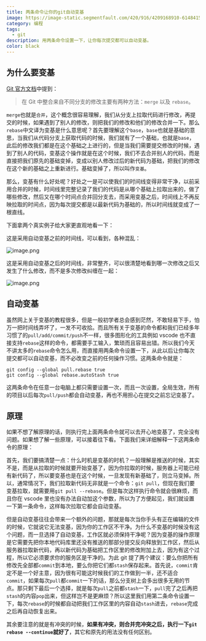 ```yaml
---
title: 两条命令让你的git自动变基
image: https://image-static.segmentfault.com/420/916/4209168910-61484152e5326_cover
category: 编程
tags:
  - git
description: 用两条命令设置一下，让你每次提交都可以自动变基。
color: black
---
```


## 为什么要变基

[Git 官方文档](https://git-scm.com/book/zh/v2/Git-%E5%88%86%E6%94%AF-%E5%8F%98%E5%9F%BA)中提到：

> 在 Git 中整合来自不同分支的修改主要有两种方法：`merge` 以及 `rebase`。

`merge`也就是`合并`，这个概念很容易理解，我们从分支上拉取代码进行修改，再提交的时候，如果遇到了别人的修改，则把我们的修改和他们的修改合并一下。那么`rebase`中文译为变基是什么意思呢？首先要理解这个`base`，`base`也就是基础的意思，当我们从代码分支上获取代码的时候，我们就有了一个基础，也就是`base`，此后的修改我们都是在这个基础之上进行的，但是当我们需要提交修改的时候，遇到了别人的代码，变基这个操作就是在这个时候，我们不去合并别人的代码，而是直接把我们原先的基础变掉，变成以别人修改过后的新代码为基础，把我们的修改在这个新的基础之上重新进行。基础变掉了，所以叫作`变基`。

那么，变基有什么好处呢？好处之一是可以使我们的时间线变得非常干净，以前采用合并的时候，时间线里完整记录了我们的代码是从哪个基础上拉取出来的，做了哪些修改，然后又在哪个时间点合并回分支去，而采用变基之后，时间线上不再反映拉取的时间点，因为每次提交都是以最新代码为基础的，所以时间线就变成了一根直线。

下面拿两个真实例子给大家更直观地看一下：

这是采用自动变基之前的时间线，可以看到，各种混乱：

![image.png](https://segmentfault.com/img/bVcUZdz)

这是采用自动变基之后的时间线，非常整齐，可以很清楚地看到哪一次修改之后又发生了什么修改，而不是多次修改纠缠在一起：

![image.png](https://segmentfault.com/img/bVcUZdD)

## 自动变基

虽然网上关于变基的教程很多，但是一般初学者总会感到茫然，不敢轻易下手，怕万一把时间线弄坏了，一发不可收拾。而且所有关于变基的命令都和我们已经多年习惯了的`pull/add/commit/push`不一样，很多图形化的工具例如 vscode 也不直接支持`rebase`这样的命令，都需要手工输入，繁琐而且容易出错。所以我们今天不讲太多的`rebase`命令怎么用，而直接用两条命令设置一下，从此以后让你每次提交都可以自动变基，而不必改变之前的任何操作习惯。这两条命令就是：

```
git config --global pull.rebase true
git config --global rebase.autoStash true
```

这两条命令在任意一台电脑上都只需要设置一次，而且一次设置，全局生效，所有的项目以后每次`pull/push`都会自动变基，再也不用担心在提交之前忘记变基了。

## 原理

如果不想了解原理的话，则执行完上面两条命令就可以去开心地变基了，完全没有问题。如果想了解一些原理，可以接着往下看。下面我们来详细解释一下这两条命令的原理：

首先，我们要搞清楚一点：什么时机是变基的时机？一般理解是推送的时候，其实不是，而是从拉取的时候就要开始变基了，因为你拉取的时候，服务器上可能已经有新代码了，所以要变基也是在这个时候，一旦发现有新基础了，则立马变掉。所以，通常情况下，我们拉取新代码无非就是一个命令：`git pull`，但现在我们要变基拉取，就需要用`git pull --rebase`。但是每次这样执行命令就会很麻烦，而且你在 vscode 里也没有办法自动加这个参数，所以为了方便起见，我们就设置一下第一条命令，这样每次拉取它都会自动变基。

但是自动变基往往会带来一个额外的问题，那就是每次当你手头有正在编辑的文件的时候，它就说它无法变基，因为你的工作区不干净。为什么不变基的时候没有这个问题，而一旦选择了自动变基，工作区就必须保持干净呢？因为变基的操作原理是它需要先把你本地代码库里还没有推送的那部分提交反向释放到工作区，然后从服务器拉取新代码，再以新代码为基础把工作区里的修改附加上去，因为有这个过程，所以它必须要求你的服务区是干净的。为此 git 提了两个建议：要么你把所有修改先全部都`commit`到本地，要么你把它们都`stash`保存起来。首先说，`commit`肯定不是一个好主意，因为很有可能这时候我们的工作做到一半，还不适合`commit`，如果每次`pull`都`commit`一下的话，那么分支树上会多出很多无用的节点。那只剩下最后一个选择，就是每次`pull`之前都`stash`一下，`pull`完了之后再把`stash`的内容`pop`出来，但这样岂不是更麻烦？所以这里我们用第二条命令设置一下，每次`rebase`的时候都自动把我们工作区里的内容自动`stash`进去，`rebase`完成之后再自动恢复出来。

其余要注意的就是有冲突的时候，**如果有冲突，则合并完冲突之后，执行一下`git rebase --continue`就好了**，其它和原先的用法没有任何区别。
